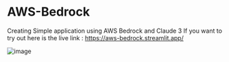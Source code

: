 # AWS-Bedrock
Creating Simple application using AWS Bedrock and Claude 3
If you want to try out here is the live link : https://aws-bedrock.streamlit.app/

![image](https://github.com/user-attachments/assets/92650d56-876b-4b72-9cf1-0d9c13e9e9c3)



